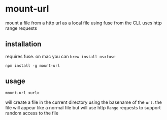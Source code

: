 # mount-url

mount a file from a http url as a local file using fuse from the CLI. uses http range requests

## installation

requires fuse. on mac you can `brew install osxfuse`

```
npm install -g mount-url
```

## usage

```
mount-url <url>
```

will create a file in the current directory using the basename of the `url`. the file will appear like a normal file but will use http `Range` requests to support random access to the file
